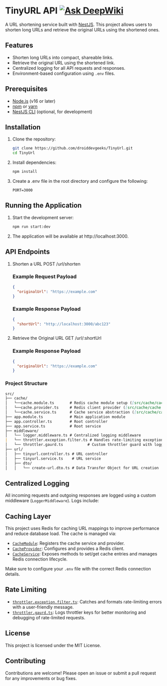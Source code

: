 # TinyURL API  [![Ask DeepWiki](https://deepwiki.com/badge.svg)](https://deepwiki.com/droiddevgeeks/TinyUrl)

A URL shortening service built with [NestJS](https://nestjs.com/). This project allows users to shorten long URLs and retrieve the original URLs using the shortened ones.

## Features

- Shorten long URLs into compact, shareable links.
- Retrieve the original URL using the shortened link.
- Centralized logging for all API requests and responses.
- Environment-based configuration using `.env` files.

## Prerequisites

- [Node.js](https://nodejs.org/) (v16 or later)
- [npm](https://www.npmjs.com/) or [yarn](https://yarnpkg.com/)
- [NestJS CLI](https://docs.nestjs.com/cli/overview) (optional, for development)

## Installation

1. Clone the repository:

   ```bash
   git clone https://github.com/droiddevgeeks/TinyUrl.git
   cd TinyUrl
   ```

2. Install dependencies:

   ```bash
   npm install
   ```

3. Create a .env file in the root directory and configure the following:

   ```env
   PORT=3000
   ```

## Running the Application

1. Start the development server:

   ```bash
   npm run start:dev
   ```

2. The application will be available at http://localhost:3000.

## API Endpoints

1. Shorten a URL
   POST /url/shorten

   ### Example Request Payload

   ```json
   {
     "originalUrl": "https://example.com"
   }
   ```

   ### Example Response Payload

   ```json
   {
     "shortUrl": "http://localhost:3000/abc123"
   }
   ```

2. Retrieve the Original URL
   GET /url/:shortUrl

   ### Example Response Payload

   ```json
   {
     "originalUrl": "https://example.com"
   }
   ```

### Project Structure

```markdown
src/
├── cache/
│   └──cache.module.ts       # Redis cache module setup ([src/cache/cache.module.ts](src/cache/cache.module.ts))
│   └──cache.provider.ts     # Redis client provider ([src/cache/cache.provider.ts](src/cache/cache.provider.ts))
│   └──cache.service.ts      # Cache service abstraction ([src/cache/cache.service.ts](src/cache/cache.service.ts))
├── app.module.ts            # Main application module
├── app.controller.ts        # Root controller
├── app.service.ts           # Root service
├── middleware/
│   └── logger.middleware.ts # Centralized logging middleware
|   └── throttler.exception.filter.ts # Handles rate-limiting exceptions ([src/middleware/throttler.exception.filter.ts](src/middleware/throttler.exception.filter.ts))
│   └── throttler.gaurd.ts           # Custom throttler guard with logging ([src/middleware/throttler.gaurd.ts](src/middleware/throttler.gaurd.ts))
├── url/
│   ├── tinyurl.controller.ts # URL controller
│   ├── tinyurl.service.ts    # URL service
│   ├── dto/
│   │   └── create-url.dto.ts # Data Transfer Object for URL creation
```

## Centralized Logging
All incoming requests and outgoing responses are logged using a custom middleware (```LoggerMiddleware```). Logs include:

## Caching Layer

This project uses Redis for caching URL mappings to improve performance and reduce database load. The cache is managed via:

- [`CacheModule`](src/cache/cache.module.ts): Registers the cache service and provider.
- [`CacheProvider`](src/cache/cache.provider.ts): Configures and provides a Redis client.
- [`CacheService`](src/cache/cache.service.ts): Exposes methods to set/get cache entries and manages Redis connection lifecycle.

Make sure to configure your `.env` file with the correct Redis connection details.

## Rate Limiting

- [`throttler.exception.filter.ts`](src/middleware/throttler.exception.filter.ts): Catches and formats rate-limiting errors with a user-friendly message.
- [`throttler.gaurd.ts`](src/middleware/throttler.gaurd.ts): Logs throttler keys for better monitoring and debugging of rate-limited requests.

## License
This project is licensed under the MIT License.

## Contributing
Contributions are welcome! Please open an issue or submit a pull request for any improvements or bug fixes.
